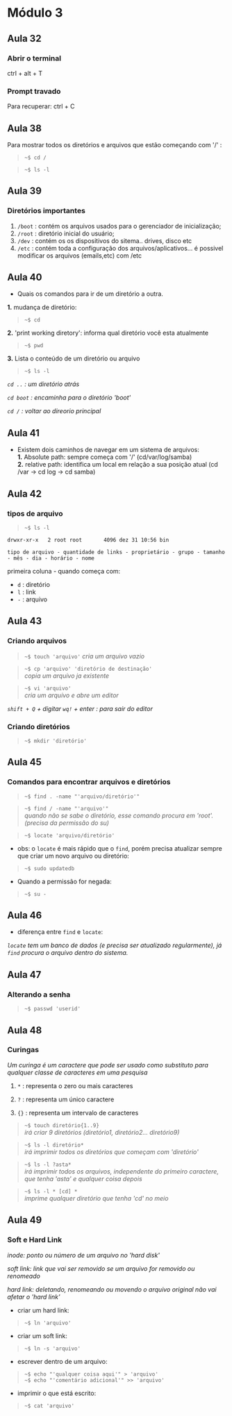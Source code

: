 # Módulo 3

## Aula 32
### Abrir o terminal
ctrl + alt + T
### Prompt travado
Para recuperar: ctrl + C

## Aula 38

Para mostrar todos os diretórios e arquivos que estão começando com '/' :

> `~$ cd /`

> `~$ ls -l`

## Aula 39

### Diretórios importantes
1. `/boot` : contém os arquivos usados para o gerenciador de inicialização;
2. `/root` : diretório inicial do usuário;
3. `/dev` : contém os os dispositivos do sitema.. drives, disco etc
4. `/etc` : contém toda a configuração dos arquivos/aplicativos... é possivel modificar os arquivos (emails,etc) com /etc

## Aula 40

- Quais os comandos para ir de um diretório a outra.

**1.** mudança de diretório:  
> `~$ cd`  

**2.** 'print working diretory': informa qual diretório você esta atualmente  
> `~$ pwd`  

**3.** Lista o conteúdo de um diretório ou arquivo  
> `~$ ls -l`  

_`cd ..` : um diretório atrás_

_`cd boot` : encaminha para o diretório 'boot'_

_`cd /` : voltar ao direorio principal_

## Aula 41

- Existem dois caminhos de navegar em um sistema de arquivos:  
**1.** Absolute path: sempre começa com '/' (cd/var/log/samba)  
**2.** relative path: identifica um local em relação a sua posição atual (cd /var -> cd log -> cd samba)

## Aula 42

### tipos de arquivo

> `~$ ls -l`

```
drwxr-xr-x   2 root root       4096 dez 31 10:56 bin

tipo de arquivo - quantidade de links - proprietário - grupo - tamanho - mês - dia - horário - nome
```
primeira coluna - quando começa com:  
- `d` : diretório  
- `l` : link  
- `-` : arquivo  

## Aula 43

### Criando arquivos

> `~$ touch 'arquivo'`
_cria um arquivo vazio_

> `~$ cp 'arquivo' 'diretório de destinação'`  
_copia um arquivo ja existente_ 

> `~$ vi 'arquivo'`  
_cria um arquivo e abre um editor_

_`shift + Q` + digitar `wq!` + enter : para sair do editor_

### Criando diretórios

> `~$ mkdir 'diretório'`

## Aula 45

### Comandos para encontrar arquivos e diretórios

> `~$ find . -name "'arquivo/diretório'"`

> `~$ find / -name "'arquivo'"`  
_quando não se sabe o diretório, esse comando procura em 'root'. (precisa da permissão do su)_

> `~$ locate 'arquivo/diretório'`

- obs: o `locate` é mais rápido que o `find`, porém precisa atualizar sempre que criar um novo arquivo ou diretório:

> `~$ sudo updatedb`

- Quando a permissão for negada:

> `~$ su -`

## Aula 46

- diferença entre `find` e `locate`:

_`locate` tem um banco de dados (e precisa ser atualizado regularmente), já `find` procura o arquivo dentro do sistema._

## Aula 47 

### Alterando a senha

> `~$ passwd 'userid'`

## Aula 48

### Curingas

_Um curinga é um caractere que pode ser usado como substituto para qualquer classe de caracteres em uma pesquisa_

1. `*` : representa o zero ou mais caracteres

2. `?` : representa um único caractere

3. `{}` : representa um intervalo de caracteres 

> `~$ touch diretório{1..9}`  
_irá criar 9 diretórios (diretório1, diretório2... diretório9)_

> `~$ ls -l diretório*`    
_irá imprimir todos os diretórios que começam com 'diretório'_

> `~$ ls -l ?asta*`    
_irá imprimir todos os arquivos, independente do primeiro caractere, que tenha 'asta' e qualquer coisa depois_

> `~$ ls -l * [cd] *`   
_imprime qualquer diretório que tenha 'cd' no meio_ 

## Aula 49 

### Soft e Hard Link
_inode: ponto ou número de um arquivo no 'hard disk'_ 

_soft link: link que vai ser removido se um arquivo for removido ou renomeado_

_hard link: deletando, renomeando ou movendo o arquivo original não vai afetar o 'hard link'_

- criar um hard link:

> `~$ ln 'arquivo'`

- criar um soft link:

> `~$ ln -s 'arquivo'`

- escrever dentro de um arquivo:

> `~$ echo "'qualquer coisa aqui'" > 'arquivo'`  
> `~$ echo "'comentário adicional'" >> 'arquivo'`

- imprimir o que está escrito:

> `~$ cat 'arquivo'`